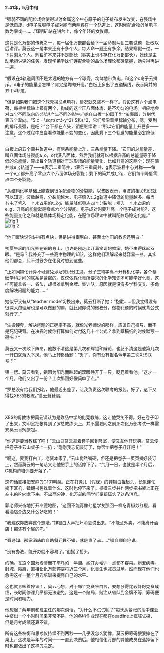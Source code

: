 **2.41年，5月中旬**  
<br/>  “强弱不同的配位场会使得过渡金属这个中心原子的电子排布发生改变，在强场中是低自旋，d电子克服电子成对能而两两挤在一个轨道上，这时候配合物的单电子数为零或一……”辉钼矿站在讲台上，像个年轻的女教师。  
<br/>  这只是化万部的传统之一，每一届化万部都会给下一届命制两到三套试题，批改以后讲评。莫云这一届本来还有十多个人，每人命一题还有多余。结果寒假一过，一下只剩九个人。辉钼矿本来并不是部长（事实上也不存在化万部部长），她还是主动承担讲评的任务。发现学弟学妹们连配合物的晶体场理论都没掌握，她只得再讲一遍。  
<br/>  “假设在d轨道周围不是太远的地方有一个球壳，均匀地带负电，和这个d电子云排斥。d电子的能量会怎样？肯定是均匀升高。”白板上多出了五道横线，表示简并的五个d轨道。  
<br/>  “但是如果我们把这个球壳换成点电荷，情况就又些不一样了。假设这有六个点电荷，每根坐标轴上都有两个，构成的这个正八面体场，是不均匀的电场。相应地会对五个不同取向的d轨道产生不同的影响。”她在白板一边画了5个轮廓图，分别代表五个取向。“$ c = \sqrt{x^2-y^2} $和z^2，它们都沿着坐标轴分布，嗯，受到的排斥最强，是吧？”台下都在点头，钼便继续讲：“所以它们的能量上升更多——注意，这个过程中应当看作能量不变的变化，因此剩下三个轨道的能量必定降低——”   
<br/>  白板上的五个简并轨道中，有两条能量上升，三条能量下降。“它们的总能量差，叫八面体场分裂能Δ_o，o代表八面体，然后我们就可以根据升高的总能量等于降低的总能量，算出每个轨道相对于球形场的能量变化，比如升高的这两个：现在简并成e_g轨道了——e表示二重简并，t表示三重简并，g表示波相中心对称——每一个e_g都升高了零点六个八面体场分裂能；剩下的简并成t_2g，它们每个降低零点四个分裂能。  
<br/>  “从结构化学基础上能查到很多配合物的分裂能，以波数表示，用波的相关知识就可以知道，波数越高，分裂能越大，电子填入t_2g轨道中降低的能量越多。每当有电子填入一个未占用的t_2g，能量降低零点四个分裂能；填入一个未占用的e_g，升高的能量就是零点六个分裂能。电子成对时要升高一个电子成对能P，这些能量变化之和就是晶体场稳定化能，在配位场理论中就叫配位场稳定化能。”  
    ![fig.1](https://cdn.jsdelivr.net/gh/DreamSkyWork/the-Empty-Green@main/pics/1FB783D4-A6F5-4D29-B6C8-02EA1B39E0E0.png)  
    ![fig.2](https://cdn.jsdelivr.net/gh/DreamSkyWork/the-Empty-Green@main/pics/A03EFD3D-14AB-47F2-9A08-03006246AFA1.png)  
<br/>  “他们反映说你讲得有点快，但是讲得很明白，甚至比他们的教练还明白。”  
<br/>  初夏午后的阳光照在钼的身上，也许是刚走出开着空调的教室，她不由得眯起双眼。“是吗？我补充了一些高中物理的知识，这样他们理解起来就容易一些。其实他们都会，只不过很少在化竞时想到这些。  
<br/>  “正如同物化计算不可避免涉及微积分工具，分子生物学离不开有机化学，各个基础学科之间的联系是紧密的。仅仅依靠化竞所要求的化学知识不可能学好化竞，这样可能拿省一、省队，却很难拿到金牌、集训队，原因就是没有多学科交叉、多角度解决问题的能力……”  
<br/>  她似乎没有从“teacher mode”切换出来，莫云打断了她：“抱歉……但我觉得没有很深入的理解也是可以做题的嘛，就比如你说的微积分，做物化题的时候就背公式就行了。”  
<br/>  “生搬硬套，解决问题的正确率不高，就像光老师说的那样，应该自己推导，而不是死记硬背。在决赛时候你打算如何对付这几十个公式？拿到草稿纸的时候默写一遍吗？”  
<br/>  莫云又一次败下阵来，他数不清这是第几次和辉钼矿辩论，也记不清这是他第几次一开口就落入下风。他马上转移话题：“对了，你有没有报名今年第二次XES联考？”  
<br/>  钼一愣。莫云看到，钼因为阳光而眯起的双眼睁开了一只，眨巴着看他。“这才一个月，他们又出了一份？上次那回好像简单了点。”  
<br/>  “罗总没有给我们报名，他最近出差了，让我负责这次联考的报名。好了，这下又得找XES的教练。”莫云耸耸肩。  
<br/>    
<br/>  XES的周教练把莫云误认为是敦品中学的化竞教练，这让他哭笑不得。好在卷子印了出来，文印室把帐算到了罗总教练头上，并不需要同之前那次化万部考试一样需要莫云自掏腰包。  
<br/>  “你这是要当教练了吧！”云山见莫云拿着卷子回到教室，便又拿他开玩笑。莫云便把卷子往云山桌子上一扔：“刚刚我忘记装订了，你帮忙把卷子钉好吧！”  
<br/>  “啊这。要我打白工，老资本家了。”云山仍然嘴硬，但还是把卷子一页页排好装订上，然而莫云的一句话又让他把手上的活停下了。“六月一日，也就是半个月后，C机构的培训要开始了。”  
<br/>  这句话直接把安静的G101叫醒。正在打盹儿（假寐）的锌钡白抬起头，长帆连忙摘下耳机，镭翻书包找着什么，这时也停下来了。柳橙三步并作两步把书架上正在充电的iPad拿下来。不出两分钟，化万部的同学们便都证实了这条消息。  
<br/>  郭老师兴奋地打开小德地图，“这回不能再像七星学友那回一样吃青椒炒红椒，看看酒店旁边又什么好吃的！”  
<br/>  “我建议你放弃这个想法，”锌钡白大声把坏消息说出来，“不能点外卖，不能离开酒店！那还有个屁的吃。”  
<br/>  “看通知，那家酒店的自助餐还算不错，就是贵了点……”镭自顾自地说。  
<br/>  “没有办法，能开办就不容易了。”钼摇了摇头。  
<br/>  的确，在这个因为疫情而不平凡的一年里，能开办培训一点都不容易。新型病毒、封城、隔离，直接让化万部停摆将近三个月，化竞生也减员过半。然而现在他们也急需这样一整个月的培训来提高自己的水平。  
<br/>  这也就意味着停课了，莫云心想。对于每个竞赛生而言，要想获得比较好的竞赛成绩，长时间停课几乎都无法避免。这是一个赌局，赌注从省队到金牌不等，筹码便是时间和精力。  
<br/>  他想起了两年前和班主任的那次谈话，“为什么不试试呢？”每天从紧张的高中课业中挤出一个小时时间来非常不易，他的各科作业现在都在deadline上疯狂试探，但是月考成绩还算不错。  
<br/>  所有这些权衡和思考仅持续不到两秒——几乎没怎么犹豫，莫云把筹码狠狠摔在了桌上，这次是半年的时间——一直到决赛后。他相信化万部的其他成员在选择留下时也都做出了这样的决定。  
